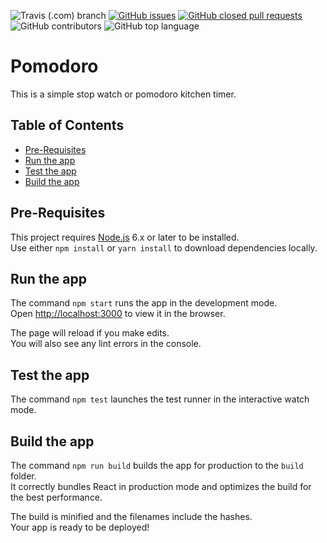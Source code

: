 ![Travis (.com) branch](https://travis-ci.com/Knochenmark/pomodoro.svg?branch=master)
[![GitHub issues](https://img.shields.io/github/issues/knochenmark/pomodoro.svg)](https://github.com/Knochenmark/pomodoro/issues)
[![GitHub closed pull requests](https://img.shields.io/github/issues-pr-closed/knochenmark/pomodoro.svg)](https://github.com/Knochenmark/pomodoro/pulls)
![GitHub contributors](https://img.shields.io/github/contributors/knochenmark/pomodoro.svg)
![GitHub top language](https://img.shields.io/github/languages/top/knochenmark/pomodoro.svg)

# Pomodoro

This is a simple stop watch or pomodoro kitchen timer.

## Table of Contents

- [Pre-Requisites](#pre-requisites)
- [Run the app](#run-the-app)
- [Test the app](#test-the-app)
- [Build the app](#build-the-app)

## Pre-Requisites

This project requires [Node.js](https://nodejs.org) 6.x or later to be installed.<br>
Use either `npm install` or `yarn install` to download dependencies locally.

## Run the app

The command `npm start` runs the app in the development mode.<br>
Open [http://localhost:3000](http://localhost:3000) to view it in the browser.

The page will reload if you make edits.<br>
You will also see any lint errors in the console.

## Test the app

The command `npm test` launches the test runner in the interactive watch mode.<br>

## Build the app

The command `npm run build` builds the app for production to the `build` folder.<br>
It correctly bundles React in production mode and optimizes the build for the best performance.

The build is minified and the filenames include the hashes.<br>
Your app is ready to be deployed!
